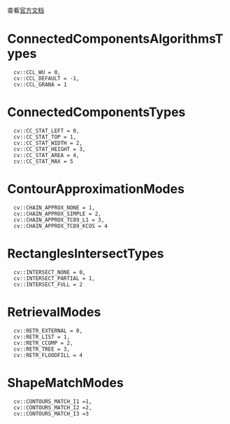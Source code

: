 查看[官方文档](https://docs.opencv.org/3.4.2/d3/dc0/group__imgproc__shape.html)
# ConnectedComponentsAlgorithmsTypes
```
  cv::CCL_WU = 0, 
  cv::CCL_DEFAULT = -1, 
  cv::CCL_GRANA = 1 
```
# ConnectedComponentsTypes
```
  cv::CC_STAT_LEFT = 0, 
  cv::CC_STAT_TOP = 1, 
  cv::CC_STAT_WIDTH = 2, 
  cv::CC_STAT_HEIGHT = 3, 
  cv::CC_STAT_AREA = 4, 
  cv::CC_STAT_MAX = 5 
```
# ContourApproximationModes
```
  cv::CHAIN_APPROX_NONE = 1, 
  cv::CHAIN_APPROX_SIMPLE = 2, 
  cv::CHAIN_APPROX_TC89_L1 = 3, 
  cv::CHAIN_APPROX_TC89_KCOS = 4 
```
# RectanglesIntersectTypes
```
  cv::INTERSECT_NONE = 0, 
  cv::INTERSECT_PARTIAL = 1, 
  cv::INTERSECT_FULL = 2 
```
# RetrievalModes
```
  cv::RETR_EXTERNAL = 0, 
  cv::RETR_LIST = 1, 
  cv::RETR_CCOMP = 2, 
  cv::RETR_TREE = 3, 
  cv::RETR_FLOODFILL = 4 
```
# ShapeMatchModes
```
  cv::CONTOURS_MATCH_I1 =1, 
  cv::CONTOURS_MATCH_I2 =2, 
  cv::CONTOURS_MATCH_I3 =3 
```
